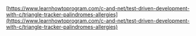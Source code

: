 [https://www.learnhowtoprogram.com/c-and-net/test-driven-development-with-c/triangle-tracker-palindromes-allergies](https://www.learnhowtoprogram.com/c-and-net/test-driven-development-with-c/triangle-tracker-palindromes-allergies)